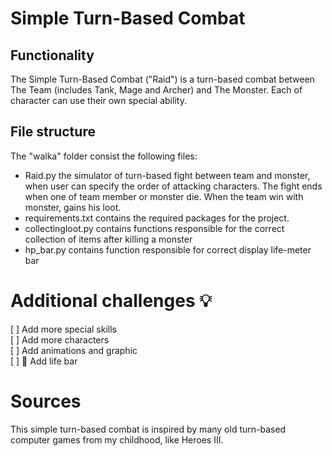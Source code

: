 # Simple Turn-Based Combat
## Functionality

The Simple Turn-Based Combat ("Raid") is a turn-based combat between The Team (includes Tank, Mage and Archer) and The Monster. Each of character can use their own special ability.

## File structure
The "walka" folder consist the following files:
- Raid.py the simulator of turn-based fight between team and monster, when user can specify the order of attacking characters. The fight ends when one of team member or monster die. When the team win with monster, gains his loot.
- requirements.txt contains the required packages for the project.
- collectingloot.py contains functions responsible for the correct collection of items after killing a monster
- hp_bar.py contains function responsible for correct display life-meter bar

# Additional challenges :bulb:
[ ] Add more special skills  
[ ] Add more characters  
[ ] Add animations and graphic  
[ ] :hammer: Add life bar  

# Sources
This simple turn-based combat is inspired by many old turn-based computer games from my childhood, like Heroes III.